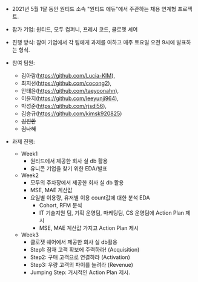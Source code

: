 - 2021년 5월 1달 동안 원티드 소속 "원티드 에듀"에서 주관하는 채용 연계형 프로젝트.

- 참가 기업:
원티드, 모두 컴퍼니, 프레시 코드, 클로젯 셰어

- 진행 방식:
참여 기업에서 각 팀에게 과제를 여하고 매주 토요일 오전 9시에 발표하는 형식.

- 참여 팀원:
    - 김아람(https://github.com/Lucia-KIM), 
    - 최지선(https://github.com/cocong2), 
    - 안태윤(https://github.com/taeyoonahn),
    - 이윤지(https://github.com/leeyunji964),
    - 박성준(https://github.com/rjsdl56),
    - 김승규(https://github.com/kimsk920825)
    - ~~김진환~~
    - ~~김나혜~~

- 과제 진행:
    - Week1
        -  원티드에서 제공한 회사 실 db 활용
        -  유니콘 기업을 찾기 위한 EDA/발표
    - Week2
        -  모두의 주차장에서 제공한 회사 실 db 활용
        -  MSE, MAE 계산값
        -  요일별 이용량, 유저별 이용 count값에 대한 분석 EDA 
            -  Cohort, RFM 분석
            -  IT 기술지원 팀, 기획 운영팀, 마케팅팀, CS 운영팀에 Action Plan 제시
            -  MSE, MAE 계산값 가지고 Action Plan 제시
    - Week3
        - 클로젯 쉐어에서 제공한 회사 실 db활용 
        - Step1: 잠재 고객 확보에 주력하라! (Acquisition)
        - Step2: 구매 고객으로 연결하라 (Activation)
        - Step3: 우량 고객의 파이를 늘려라 (Revenue)
        - Jumping Step: 거시적인 Action Plan 제시. 








